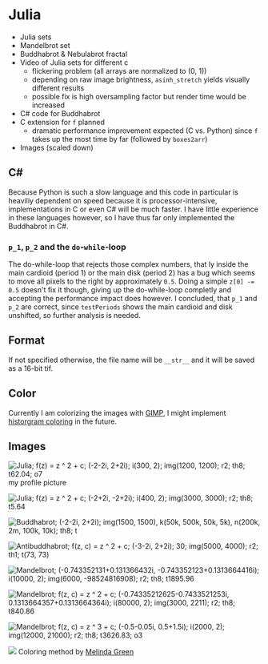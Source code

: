 # Julia
- Julia sets
- Mandelbrot set
- Buddhabrot & Nebulabrot fractal
- Video of Julia sets for different c
  - flickering problem (all arrays are normalized to (0, 1))
  - depending on raw image brightness, ``asinh_stretch`` yields visually different results
  - possible fix is high oversampling factor but render time would be increased
- C# code for Buddhabrot
- C extension for ``f`` planned
  - dramatic performance improvement expected (C vs. Python) since ``f`` takes up the most time by far (followed by ``boxes2arr``)
- Images (scaled down)

## C#
Because Python is such a slow language and this code in particular is heaviliy dependent on speed because it is processor-intensive, implementations in C or even C# will be much faster. I have little experience in these languages however, so I have thus far only implemented the Buddhabrot in C#.
### ``p_1``, ``p_2`` and the ``do``-``while``-loop
The do-while-loop that rejects those complex numbers, that ly inside the main cardioid (period 1) or the main disk (period 2) has a bug which seems to move all pixels to the right by approximately ``0.5``. Doing a simple ``z[0] -= 0.5`` doesn't fix it though, giving up the do-while-loop completly and accepting the performance impact does however. I concluded, that ``p_1`` and ``p_2`` are correct, since ``testPeriods`` shows the main cardioid and disk unshifted, so further analysis is needed.

## Format
If not specified otherwise, the file name will be ``__str__`` and it will be saved as a 16-bit tif.

## Color
Currently I am colorizing the images with [GIMP](https://www.gimp.org/), I might implement [historgram coloring](https://en.wikipedia.org/wiki/Plotting_algorithms_for_the_Mandelbrot_set#Histogram_coloring) in the future.

## Images
![Julia; f(z) = z ^ 2 + c; (-2-2i, 2+2i); i(300, 2); img(1200, 1200); r2; th8; t62.04; o7](https://github.com/leftgoes/Julia/blob/main/images/J_002.jpg)
my profile picture

![Julia; f(z) = z ^ 2 + c; (-2+2i, -2+2i); i(400, 2); img(3000, 3000); r2; th8; t5.64](https://github.com/leftgoes/Julia/blob/main/images/J_001.jpg)

![Buddhabrot; (-2-2i, 2+2i); img(1500, 1500), k(50k, 500k, 50k, 5k), n(200k, 2m, 100k, 10k); th8; t](https://github.com/leftgoes/Julia/blob/main/images/B_001.jpg)

![Antibuddhabrot; f(z, c) = z ^ 2 + c; (-3-2i, 2+2i); 30; img(5000, 4000); r2; th1; t(73, 73)](https://github.com/leftgoes/Julia/blob/main/images/B_002.jpg)

![Mandelbrot; (-0.743352131+0.131366432i, -0.743352123+0.1313664416i); i(10000, 2); img(6000, -98524816908); r2; th8; t1895.96](https://github.com/leftgoes/Julia/blob/main/images/M_001.jpg)

![Mandelbrot; f(z, c) = z ^ 2 + c; (-0.74335212625-0.7433521253i, 0.1313664357+0.1313664364i); i(80000, 2); img(3000, 2211); r2; th8; t840.86](https://github.com/leftgoes/Julia/blob/main/images/M_002.jpg)

![Mandelbrot; f(z, c) = z ^ 3 + c; (-0.5-0.05i, 0.5+1.5i); i(2000, 2); img(12000, 21000); r2; th8; t3626.83; o3](https://github.com/leftgoes/Julia/blob/main/images/M_003.jpg)

![](https://github.com/leftgoes/Julia/blob/main/images/B_000.jpg)
Coloring method by [Melinda Green](https://superliminal.com/fractals/bbrot/)
